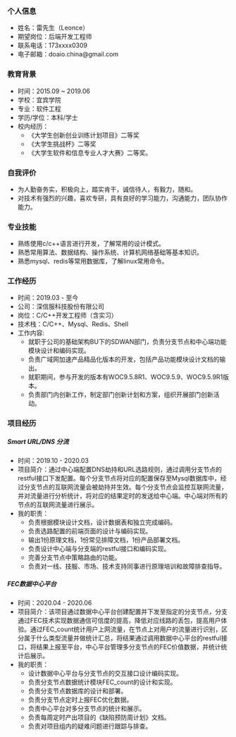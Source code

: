 ### 个人信息

* 姓名：雷先生（Leonce）
* 期望岗位：后端开发工程师
* 联系电话：173xxxx0309
* 电子邮箱：doaio.china@gmail\.com

### 教育背景

* 时间：2015.09 ~ 2019.06
* 学校：宜宾学院
* 专业：软件工程
* 学历/学位：本科/学士
* 校内经历：
  * 《大学生创新创业训练计划项目》二等奖
  * 《大学生挑战杯》二等奖
  * 《大学生软件和信息专业人才大赛》二等奖。

### 自我评价

* 为人勤奋务实，积极向上，踏实肯干，诚信待人，有毅力，随和。
* 对技术有强烈的兴趣，喜欢专研，具有良好的学习能力，沟通能力，团队协作能力。

### 专业技能

* 熟练使用c/c++语言进行开发，了解常用的设计模式。
* 熟悉常用算法、数据结构、操作系统、计算机网络基础等基本知识。
* 熟悉mysql、redis等常用数据库，了解linux常用命令。

### 工作经历

* 时间：2019.03 - 至今
* 公司：深信服科技股份有限公司
* 岗位：C/C++开发工程师（含实习）
* 技术栈：C/C++、Mysql、Redis、Shell
* 工作内容:
  * 就职于公司的基础架构BU下的SDWAN部门，负责分支节点和中心端功能模块设计和编码实现。
  * 负责广域网加速产品精品化版本的开发，包括产品功能模块设计文档的输出。
  * 就职期间，参与开发的版本有WOC9.5.8R1、WOC9.5.9、WOC9.5.9R1版本。
  * 负责部门内创新工作，制定部门创新计划和方案，组织开展部门创新活动。

### 项目经历

##### Smart URL/DNS 分流

* 时间：2019.10 - 2020.03
* 项目简介：通过中心端配置DNS劫持和URL选路规则，通过调用分支节点的restful接口下发配置。每个分支节点将对应的配置保存至Mysql数据库中，经过分支节点的互联网流量会被劫持并生效。每个分支节点会监控互联网流量，并对流量进行分析统计，将对应的结果定时的发送给中心端。中心端对所有的节点的互联网流量进行展示。
* 我的职责：
  * 负责根据模块设计文档，设计数据表和独立完成编码。
  * 负责选路配置的前端页面的设计与编码实现。
  * 输出1份原理文档，1份常见排障文档，1份产品部署文档。
  * 负责设计中心端与分支端的restful接口和编码实现。
  * 完善分支节点中策略路由的功能。
  * 负责对一线、技服、市场、技术支持同事进行原理培训和故障排查指导。

##### FEC数据中心平台

* 时间：2020.04 - 2020.06
* 项目简介：该项目通过数据中心平台创建配置并下发至指定的分支节点，分支通过FEC技术实现数据通信可信度的提高，降低对应线路的丢包，提高用户体验。通过FEC_count统计用户上网流量，在节点上对用户的流量进行识别，区分属于什么类型流量并做统计汇总，将结果通过调用数据中心平台的restful接口，将结果上报至平台，中心平台管理多分支节点的FEC价值数据，并统计统计后展示。
* 我的职责：
  * 设计数据中心平台与分支节点的交互接口设计编码实现。
  * 负责分支节点数据统计模块FEC_count的设计和实现。
  * 负责分支节点数据库的设计和部署。
  * 负责分支节点定时上报FEC优化数据。
  * 负责中心平台对多分支节点的统计和展示。
  * 负责每周定时产出项目的《缺陷预防周计划》文档。
  * 负责对项目组内的疑难问题进行跟踪与排查。

